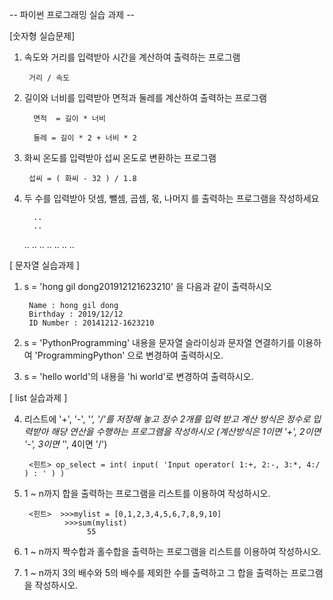 -- 파이썬 프로그래밍 실습 과제 --


[숫자형 실습문제]

1. 속도와 거리를 입력받아 시간을 계산하여 
   출력하는 프로그램
   
        거리 / 속도

2. 길이와 너비를 입력받아 면적과 둘레를 
   계산하여 출력하는 프로그램
   
         면적  = 길이 * 너비
	 
  	     둘레 = 길이 * 2 + 너비 * 2

3. 화씨 온도를 입력받아 섭씨 온도로 변환하는 
프로그램

        섭씨 = ( 화씨 - 32 ) / 1.8

4. 두 수를 입력받아 덧셈, 뺄셈, 곱셈, 몫, 나머지
를 출력하는 프로그램을 작성하세요

         ..
         ..	 
	 ..
	 ..
	 ..
	 ..
	 ..
	 ..
	 ..
	 

[ 문자열 실습과제 ]
1. s = 'hong gil dong201912121623210' 을 다음과 같이 출력하시오
	
	    Name : hong gil dong
	    Birthday : 2019/12/12
	    ID Number : 20141212-1623210
	
2. s = 'PythonProgramming' 내용을 문자열 슬라이싱과 문자열 
       연결하기를 이용하여   'ProgrammingPython' 으로 변경하여 출력하시오.
   
3. s = 'hello world'의 내용을 'hi world'로 변경하여 출력하시오.




[ list 실습과제 ]

4. 리스트에 '+', '-', '*', '/'를 저장해 놓고 정수 2개를 입력 받고 계산 방식은
   정수로 입력받아 해당 연산을 수행하는 프로그램을 작성하시오
   (계산방식은 1이면 '+', 2이면 '-', 3이면 '*', 4이면 '/')
   
        <힌트> op_select = int( input( 'Input operator( 1:+, 2:-, 3:*, 4:/ ) : ' ) )

5. 1 ~ n까지 합을 출력하는 프로그램을  리스트를 이용하여 작성하시오.

        <힌트>  >>>mylist = [0,1,2,3,4,5,6,7,8,9,10]
                >>>sum(mylist)
                     55
		   
6. 1 ~ n까지 짝수합과 홀수합을 출력하는 프로그램을 리스트를 이용하여 작성하시오.

7. 1 ~ n까지 3의 배수와 5의 배수를 제외한 수를 출력하고 그 합을 출력하는 
프로그램을 작성하시오.
 
